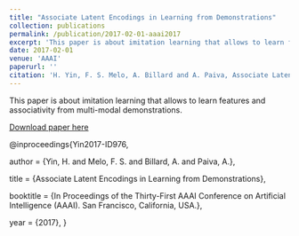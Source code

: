 ```yaml
---
title: "Associate Latent Encodings in Learning from Demonstrations"
collection: publications
permalink: /publication/2017-02-01-aaai2017
excerpt: 'This paper is about imitation learning that allows to learn features and associativity from multi-modal demonstrations.'
date: 2017-02-01
venue: 'AAAI'
paperurl: ''
citation: 'H. Yin, F. S. Melo, A. Billard and A. Paiva, Associate Latent Encodings in Learning from Demonstrations, In Proceedings of the Thirty-First AAAI Conference on Artificial Intelligence (AAAI). San Francisco, California, USA, 2017.'
---
```

This paper is about imitation learning that allows to learn features and associativity from multi-modal demonstrations.

[Download paper here](http://lasa.epfl.ch/publications/uploadedFiles/hyin_aaai17_641_compressed.pdf)


@inproceedings{Yin2017-ID976,

  author       = {Yin, H. and Melo, F. S. and Billard, A. and Paiva, A.},

  title        = {Associate Latent Encodings in Learning from Demonstrations},

  booktitle = {In Proceedings of the Thirty-First AAAI Conference on Artificial Intelligence (AAAI). San Francisco, California, USA.},

  year         = {2017},
}
